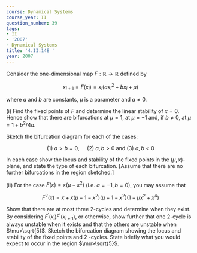 ```yaml
---
course: Dynamical Systems
course_year: II
question_number: 39
tags:
- II
- '2007'
- Dynamical Systems
title: '4.II.14E '
year: 2007
---
```



Consider the one-dimensional map $F: \mathbb{R} \rightarrow \mathbb{R}$ defined by

$$x_{i+1}=F\left(x_{i}\right)=x_{i}\left(a x_{i}^{2}+b x_{i}+\mu\right)$$

where $a$ and $b$ are constants, $\mu$ is a parameter and $a \neq 0$.

(i) Find the fixed points of $F$ and determine the linear stability of $x=0$. Hence show that there are bifurcations at $\mu=1$, at $\mu=-1$ and, if $b \neq 0$, at $\mu=1+b^{2} / 4 a$.

Sketch the bifurcation diagram for each of the cases:

$$\text { (1) } a>b=0, \quad \text { (2) } a, b>0 \text { and (3) } a, b<0$$

In each case show the locus and stability of the fixed points in the $(\mu, x)$-plane, and state the type of each bifurcation. [Assume that there are no further bifurcations in the region sketched.]

(ii) For the case $F(x)=x\left(\mu-x^{2}\right)$ (i.e. $\left.a=-1, b=0\right)$, you may assume that

$$F^{2}(x)=x+x\left(\mu-1-x^{2}\right)\left(\mu+1-x^{2}\right)\left(1-\mu x^{2}+x^{4}\right)$$

Show that there are at most three 2-cycles and determine when they exist. By considering $F^{\prime}\left(x_{i}\right) F^{\prime}\left(x_{i+1}\right)$, or otherwise, show further that one 2-cycle is always unstable when it exists and that the others are unstable when $\mu>\sqrt{5}$. Sketch the bifurcation diagram showing the locus and stability of the fixed points and 2 -cycles. State briefly what you would expect to occur in the region $\mu>\sqrt{5}$.